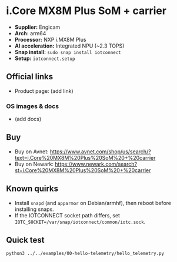 # i.Core MX8M Plus SoM + carrier

- **Supplier:** Engicam
- **Arch:** arm64
- **Processor:** NXP i.MX8M Plus
- **AI acceleration:** Integrated NPU (~2.3 TOPS)
- **Snap install:** `sudo snap install iotconnect`
- **Setup:** `iotconnect.setup`

## Official links
- Product page: (add link)

### OS images & docs
- (add docs)

## Buy
- Buy on Avnet: https://www.avnet.com/shop/us/search/?text=i.Core%20MX8M%20Plus%20SoM%20+%20carrier
- Buy on Newark: https://www.newark.com/search?st=i.Core%20MX8M%20Plus%20SoM%20+%20carrier

## Known quirks
- Install `snapd` (and `apparmor` on Debian/armhf), then reboot before installing snaps.
- If the IOTCONNECT socket path differs, set `IOTC_SOCKET=/var/snap/iotconnect/common/iotc.sock`.

## Quick test
```bash
python3 ../../examples/00-hello-telemetry/hello_telemetry.py
```
